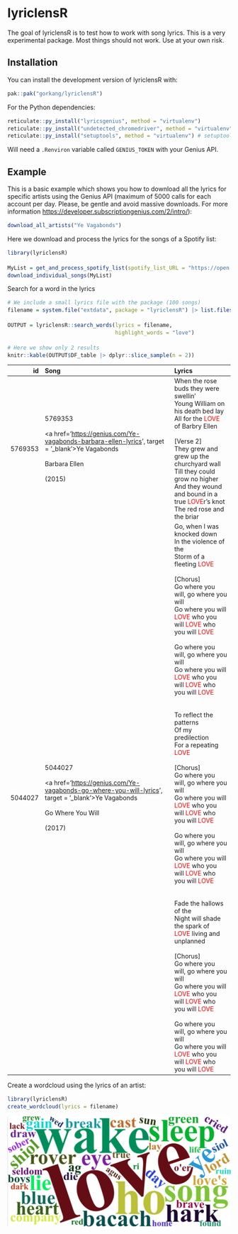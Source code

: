 
<!-- README.md is generated from README.Rmd. Please edit only README.Rmd -->

# lyriclensR

<!-- badges: start -->

<!-- badges: end -->

The goal of lyriclensR is to test how to work with song lyrics. This is
a very experimental package. Most things should not work. Use at your
own risk.

## Installation

You can install the development version of lyriclensR with:

``` r
pak::pak("gorkang/lyriclensR")
```

For the Python dependencies:

``` r
reticulate::py_install("lyricsgenius", method = "virtualenv")
reticulate::py_install("undetected_chromedriver", method = "virtualenv")
reticulate::py_install("setuptools", method = "virtualenv") # setuptools includes distutils
```

Will need a `.Renviron` variable called `GENIUS_TOKEN` with your Genius
API.

## Example

This is a basic example which shows you how to download all the lyrics
for specific artists using the Genius API (maximum of 5000 calls for
each account per day. Please, be gentle and avoid massive downloads. For
more information <https://developer.subscriptiongenius.com/2/intro/>):

``` r
download_all_artists("Ye Vagabonds")
```

Here we download and process the lyrics for the songs of a Spotify list:

``` r
library(lyriclensR)

MyList = get_and_process_spotify_list(spotify_list_URL = "https://open.spotify.com/playlist/3hdkI3sIYMAPTz2aXNgXt4")
download_individual_songs(MyList)
```

Search for a word in the lyrics

``` r
# We include a small lyrics file with the package (100 songs)
filename = system.file("extdata", package = "lyriclensR") |> list.files(full.names = TRUE)

OUTPUT = lyriclensR::search_words(lyrics = filename, 
                                  highlight_words = "love")

# Here we show only 2 results
knitr::kable(OUTPUT$DF_table |> dplyr::slice_sample(n = 2))
```

| id | Song | Lyrics |
|---:|:---|:---|
| 5769353 | 5769353<BR><BR>\<a href=‘<https://genius.com/Ye-vagabonds-barbara-ellen-lyrics>’, target = ’\_blank’\>Ye Vagabonds<BR><BR>Barbara Ellen<BR><BR>(2015)</a> | When the rose buds they were swellin’<br>Young William on his death bed lay<br>All for the <a style = "color:red">LOVE</a> of Barbry Ellen<br><br>\[Verse 2\]<br>They grew and grew up the churchyard wall<br>Till they could grow no higher<br>And they wound and bound in a true <a style = "color:red">LOVE</a>r’s knot<br>The red rose and the briar |
| 5044027 | 5044027<BR><BR>\<a href=‘<https://genius.com/Ye-vagabonds-go-where-you-will-lyrics>’, target = ’\_blank’\>Ye Vagabonds<BR><BR>Go Where You Will<BR><BR>(2017)</a> | Go, when I was knocked down<br>In the violence of the<br>Storm of a fleeting <a style = "color:red">LOVE</a><br><br>\[Chorus\]<br>Go where you will, go where you will<br>Go where you will<br><a style = "color:red">LOVE</a> who you will <a style = "color:red">LOVE</a> who you will <a style = "color:red">LOVE</a><br><br>Go where you will, go where you will<br>Go where you will<br><a style = "color:red">LOVE</a> who you will <a style = "color:red">LOVE</a> who you will <a style = "color:red">LOVE</a><br><br><br>To reflect the patterns<br>Of my predilection<br>For a repeating <a style = "color:red">LOVE</a><br><br>\[Chorus\]<br>Go where you will, go where you will<br>Go where you will<br><a style = "color:red">LOVE</a> who you will <a style = "color:red">LOVE</a> who you will <a style = "color:red">LOVE</a><br><br>Go where you will, go where you will<br>Go where you will<br><a style = "color:red">LOVE</a> who you will <a style = "color:red">LOVE</a> who you will <a style = "color:red">LOVE</a><br><br><br>Fade the hallows of the<br>Night will shade the spark of<br><a style = "color:red">LOVE</a> living and unplanned<br><br>\[Chorus\]<br>Go where you will, go where you will<br>Go where you will<br><a style = "color:red">LOVE</a> who you will <a style = "color:red">LOVE</a> who you will <a style = "color:red">LOVE</a><br><br>Go where you will, go where you will<br>Go where you will<br><a style = "color:red">LOVE</a> who you will <a style = "color:red">LOVE</a> who you will <a style = "color:red">LOVE</a> |

Create a wordcloud using the lyrics of an artist:

``` r
library(lyriclensR)
create_wordcloud(lyrics = filename)
```

![](man/figures/wordcloud.png)
